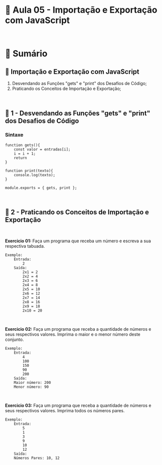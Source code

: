 # 📌 **Aula 05 - Importação e Exportação com JavaScript**

<br>

# 📎 **Sumário**
## 📘 **Importação e Exportação com JavaScript**
1) Desvendando as Funções "gets" e "print" dos Desafios de Código;
2) Praticando os Conceitos de Importação e Exportação;

<br>

## 📄 **1 - Desvendando as Funções "gets" e "print" dos Desafios de Código**
### **Sintaxe**
```
function gets(){
    const valor = entradas[i];
    i = i + 1;
    return
}

function print(texto){
    console.log(texto);
}

module.exports = { gets, print };
```

<br>

## 📄 **2 - Praticando os Conceitos de Importação e Exportação**

<br>

**Exercicio 01:** Faça um programa que receba um número e escreva a sua respectiva tabuada.
```    
Exemplo:
    Entrada:
        2
    Saída:
        2x1 = 2
        2x2 = 4
        2x3 = 6
        2x4 = 8
        2x5 = 10
        2x6 = 12
        2x7 = 14
        2x8 = 16
        2x9 = 18           
        2x10 = 20
```
<br>

**Exercicio 02:** Faça um programa que receba a quantidade de números e seus respectivos valores. Imprima o maior e o menor número deste conjunto.
```
Exemplo:
    Entrada:
        4
        100
        150
        90
        200
    Saída:
    Maior número: 200
    Menor número: 90
```
<br>

**Exercicio 03:** Faça um programa que receba a quantidade de números e seus respectivos valores. Imprima todos os números pares.

```
Exemplo:
    Entrada:
        5
        1
        3
        9
        10
        12
    Saída:
    Números Pares: 10, 12
```